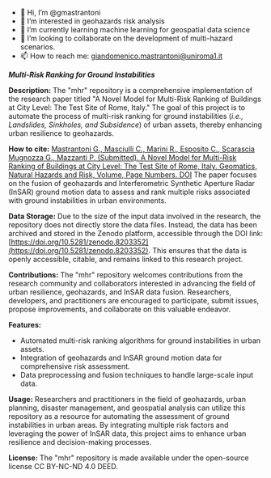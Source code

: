 - 👋 Hi, I’m @gmastrantoni
- 👀 I’m interested in geohazards risk analysis
- 🌱 I’m currently learning machine learning for geospatial data science
- 💞️ I’m looking to collaborate on the development of multi-hazard scenarios.
- 📫 How to reach me: giandomenico.mastrantoni@uniroma1.it

***Multi-Risk Ranking for Ground Instabilities***

**Description:**
The "mhr" repository is a comprehensive implementation of the research paper titled "A Novel Model for Multi-Risk Ranking of Buildings at City Level: The Test Site of Rome, Italy." The goal of this project is to automate the process of multi-risk ranking for ground instabilities (*i.e., Landslides, Sinkholes, and Subsidence*) of urban assets, thereby enhancing urban resilience to geohazards.

**How to cite:**
[Mastrantoni G., Masciulli C., Marini R., Esposito C., Scarascia Mugnozza G., Mazzanti P. (Submitted). A Novel Model for Multi-Risk Ranking of Buildings at City Level: The Test Site of Rome, Italy. Geomatics, Natural Hazards and Risk, Volume, Page Numbers. DOI](https://doi.org/DOI)
The paper focuses on the fusion of geohazards and Interferometric Synthetic Aperture Radar (InSAR) ground motion data to assess and rank multiple risks associated with ground instabilities in urban environments.

**Data Storage:**
Due to the size of the input data involved in the research, the repository does not directly store the data files. Instead, the data has been archived and stored in the Zenodo platform, accessible through the DOI link: [https://doi.org/10.5281/zenodo.8203352](https://doi.org/10.5281/zenodo.8203352). This ensures that the data is openly accessible, citable, and remains linked to this research project.

**Contributions:**
The "mhr" repository welcomes contributions from the research community and collaborators interested in advancing the field of urban resilience, geohazards, and InSAR data fusion. Researchers, developers, and practitioners are encouraged to participate, submit issues, propose improvements, and collaborate on this valuable endeavor.

**Features:**
- Automated multi-risk ranking algorithms for ground instabilities in urban assets.
- Integration of geohazards and InSAR ground motion data for comprehensive risk assessment.
- Data preprocessing and fusion techniques to handle large-scale input data.

**Usage:**
Researchers and practitioners in the field of geohazards, urban planning, disaster management, and geospatial analysis can utilize this repository as a resource for automating the assessment of ground instabilities in urban areas. By integrating multiple risk factors and leveraging the power of InSAR data, this project aims to enhance urban resilience and decision-making processes.

**License:**
The "mhr" repository is made available under the open-source license CC BY-NC-ND 4.0 DEED.
